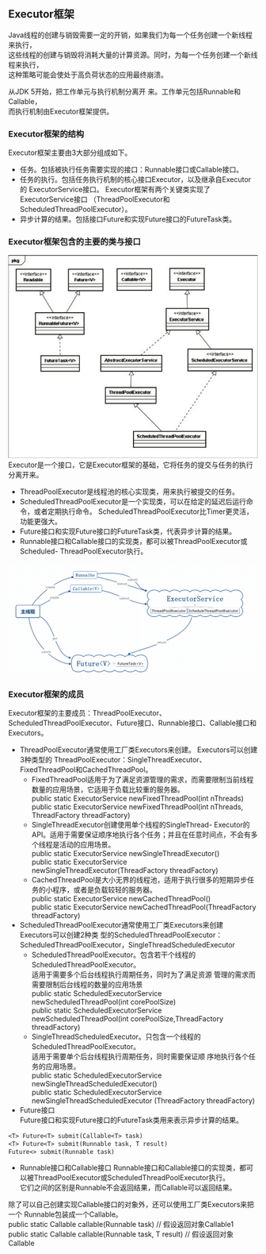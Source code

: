 ## Executor框架
Java线程的创建与销毁需要一定的开销，如果我们为每一个任务创建一个新线程来执行，  
这些线程的创建与销毁将消耗大量的计算资源。同时，为每一个任务创建一个新线程来执行，  
这种策略可能会使处于高负荷状态的应用最终崩溃。

从JDK 5开始，把工作单元与执行机制分离开 来。工作单元包括Runnable和Callable，   
而执行机制由Executor框架提供。

### Executor框架的结构
Executor框架主要由3大部分组成如下。  
- 任务。包括被执行任务需要实现的接口：Runnable接口或Callable接口。  
- 任务的执行。包括任务执行机制的核心接口Executor，以及继承自Executor的 ExecutorService接口。
Executor框架有两个关键类实现了ExecutorService接口 （ThreadPoolExecutor和ScheduledThreadPoolExecutor）。
- 异步计算的结果。包括接口Future和实现Future接口的FutureTask类。   

### Executor框架包含的主要的类与接口
![Executor框架的类与接口](./img/Executor框架的类与接口.png)
Executor是一个接口，它是Executor框架的基础，它将任务的提交与任务的执行分离开来。    
- ThreadPoolExecutor是线程池的核心实现类，用来执行被提交的任务。
- ScheduledThreadPoolExecutor是一个实现类，可以在给定的延迟后运行命令，或者定期执行命令。
ScheduledThreadPoolExecutor比Timer更灵活，功能更强大。     
- Future接口和实现Future接口的FutureTask类，代表异步计算的结果。 
- Runnable接口和Callable接口的实现类，都可以被ThreadPoolExecutor或Scheduled- ThreadPoolExecutor执行。 

![Executor框架的类与接口](./img/Executor框架执行流程.jpg)

### Executor框架的成员
Executor框架的主要成员：ThreadPoolExecutor、ScheduledThreadPoolExecutor、Future接口、Runnable接口、Callable接口和Executors。    
- ThreadPoolExecutor通常使用工厂类Executors来创建。
Executors可以创建3种类型的 ThreadPoolExecutor：SingleThreadExecutor、FixedThreadPool和CachedThreadPool。
    - FixedThreadPool适用于为了满足资源管理的需求，而需要限制当前线程数量的应用场景，它适用于负载比较重的服务器。   
        public static ExecutorService newFixedThreadPool(int nThreads)  
        public static ExecutorService newFixedThreadPool(int nThreads, ThreadFactory threadFactory)     
    - SingleThreadExecutor创建使用单个线程的SingleThread- Executor的API。适用于需要保证顺序地执行各个任务；并且在任意时间点，不会有多个线程是活动的应用场景。    
        public static ExecutorService newSingleThreadExecutor()     
        public static ExecutorService newSingleThreadExecutor(ThreadFactory threadFactory)      
    - CachedThreadPool是大小无界的线程池，适用于执行很多的短期异步任务的小程序，或者是负载较轻的服务器。      
        public static ExecutorService newCachedThreadPool()         
        public static ExecutorService newCachedThreadPool(ThreadFactory threadFactory)      
- ScheduledThreadPoolExecutor通常使用工厂类Executors来创建        
Executors可以创建2种类 型的ScheduledThreadPoolExecutor：ScheduledThreadPoolExecutor，SingleThreadScheduledExecutor    
    - ScheduledThreadPoolExecutor。包含若干个线程的ScheduledThreadPoolExecutor。  
    适用于需要多个后台线程执行周期任务，同时为了满足资源 管理的需求而需要限制后台线程的数量的应用场景   
    public static ScheduledExecutorService newScheduledThreadPool(int corePoolSize)         
    public static ScheduledExecutorService newScheduledThreadPool(int corePoolSize,ThreadFactory threadFactory)      
    - SingleThreadScheduledExecutor。只包含一个线程的ScheduledThreadPoolExecutor。    
    适用于需要单个后台线程执行周期任务，同时需要保证顺 序地执行各个任务的应用场景。    
    public static ScheduledExecutorService newSingleThreadScheduledExecutor()           
    public static ScheduledExecutorService newSingleThreadScheduledExecutor (ThreadFactory threadFactory)   
- Future接口  
Future接口和实现Future接口的FutureTask类用来表示异步计算的结果。     
```text
<T> Future<T> submit(Callable<T> task)      
<T> Future<T> submit(Runnable task, T result)       
Future<> submit(Runnable task)
```
- Runnable接口和Callable接口 
Runnable接口和Callable接口的实现类，都可以被ThreadPoolExecutor或ScheduledThreadPoolExecutor执行。   
它们之间的区别是Runnable不会返回结果，而Callable可以返回结果。

除了可以自己创建实现Callable接口的对象外，还可以使用工厂类Executors来把一个 Runnable包装成一个Callable。   
public static Callable<Object> callable(Runnable task) // 假设返回对象Callable1   
public static <T> Callable<T> callable(Runnable task, T result) // 假设返回对象Callable    












